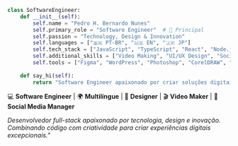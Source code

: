 ```python
class SoftwareEngineer:
    def __init__(self):
        self.name = "Pedro H. Bernardo Nunes"
        self.primary_role = "Software Engineer"  # 🎯 Principal
        self.passion = "Technology, Design & Innovation"
        self.languages = ["🇧🇷 PT-BR", "🇺🇸 EN", "🇯🇵 JP"]
        self.tech_stack = ["JavaScript", "TypeScript", "React", "Node.js", "C/C++", "C#", "Java"]
        self.additional_skills = ["Video Making", "UI/UX Design", "Social Media Management"]
        self.tools = ["Figma", "WordPress", "Photoshop", "CorelDRAW", "Video Editing"]
    
    def say_hi(self):
        return "Software Engineer apaixonado por criar soluções digitais incríveis! 🚀"
```
💻 **Software Engineer** | 🌍 **Multilíngue** | 🎨 **Designer** | 🎬 **Video Maker** | 📱 **Social Media Manager**

*Desenvolvedor full-stack apaixonado por tecnologia, design e inovação. Combinando código com criatividade para criar experiências digitais excepcionais."*

